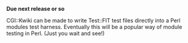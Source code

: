 **Due next release or so**

CGI::Kwiki can be made to write Test::FIT test files directly into a Perl modules test harness. Eventually this will be a popular way of module testing in Perl. (Just you wait and see!)
